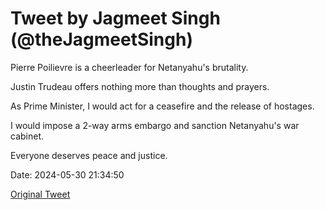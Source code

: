 # Tweet by Jagmeet Singh (@theJagmeetSingh)

Pierre Poilievre is a cheerleader for Netanyahu's brutality.

Justin Trudeau offers nothing more than thoughts and prayers.

As Prime Minister, I would act for a ceasefire and the release of hostages. 

I would impose a 2-way arms embargo and sanction Netanyahu's war cabinet.

Everyone deserves peace and justice.

Date: 2024-05-30 21:34:50

[Original Tweet](https://x.com/theJagmeetSingh/status/1796294219260150037)
